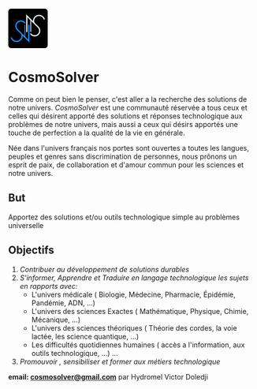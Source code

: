 ![](https://github.com/cosmosolvers/.github/blob/main/cosmosolver.svg)

# CosmoSolver

Comme on peut bien le penser, c'est aller a la recherche des solutions de notre univers.
*CosmoSolver* est une communauté réservée a tous ceux et celles qui désirent apporté des solutions et réponses technologique aux problèmes de notre univers, mais aussi a ceux qui désirs apportés une touche de perfection a la qualité de la vie en générale.

Née dans l'univers français nos portes sont ouvertes a toutes les langues, peuples et genres sans discrimination de personnes, nous prônons un esprit de paix, de collaboration et d'amour commun pour les sciences et notre univers.

## But

Apportez des solutions et/ou outils technologique simple au problèmes universelle

## Objectifs

1. *Contribuer au développement de solutions durables*
2. *S'informer, Apprendre et Traduire en langage technologique les sujets en rapports avec:*
      - L'univers médicale ( Biologie, Médecine, Pharmacie, Épidémie, Pandémie, ADN, ...)
      - L'univers des sciences Exactes ( Mathématique, Physique, Chimie, Mécanique, ...)
      - L'univers des sciences théoriques ( Théorie des cordes,  la voie lactée, les science quantique, ...)
      - Les difficultés quotidiennes humaines ( accès a l'information, aux outils technologique, ...)
      ...
3. *Promouvoir , sensibiliser et former aux métiers technologique*

**email: cosmosolver@gmail.com**                                      par Hydromel Victor Doledji
